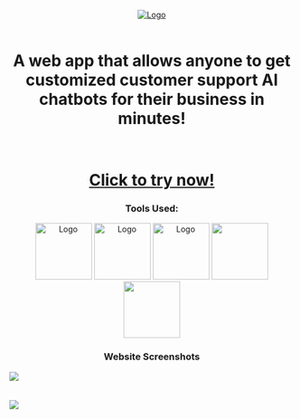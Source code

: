 <br />
<div align="center">
  <a href="https://github.com/othneildrew/Best-README-Template">
    <img src="https://i.ibb.co/8BgMDYs/181774572-3.png" alt="Logo">
  </a>
<br><br>

  <p align="center">
    <h1>A web app that allows anyone to get customized customer support AI chatbots for their business in minutes!</h1>
    <br />
    <H1><a href="https://advance-elixir-382004.uw.r.appspot.com">Click to try now!</a></H1>
  </p>
</div>

  <h3 align="center">Tools Used:</h3>
  <div align="center">
    <img src="https://vercel.com/_next/image?url=https%3A%2F%2Fimages.ctfassets.net%2Fe5382hct74si%2F6Dqa9T8XOOC95yJb0z9jew%2Fce4932b8d23046f260510e24c1ec39e1%2Fthumbnail.png&w=3840&q=75&dpl=dpl_CWCdQseFTU5hFZYkpNe6HHgrNzv7.png" alt="Logo" height=100>


<img src="https://iili.io/Jg4m4DX.png" alt="Logo" height=100>
<img src="https://iili.io/Jg4y4Gs.png" alt="Logo" height=100>
<img src="https://seeklogo.com/images/G/google-gemini-logo-A5787B2669-seeklogo.com.png" height=100>
<img src="https://miro.medium.com/v2/resize:fit:1200/0*sbUQaEbEVSXuZDs3.png" height=100>
</div>

<h3 align="center">Website Screenshots</h3>

![](https://iili.io/Jg4xsrN.png)
<br><br><br>
![](https://iili.io/Jg4xi1p.png)




